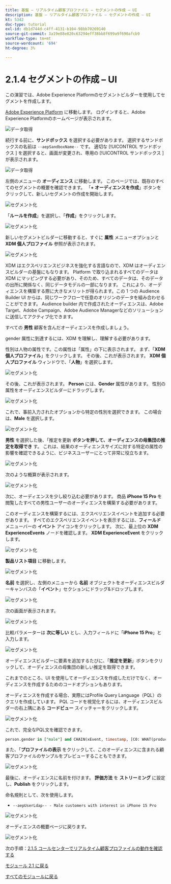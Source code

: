 ```yaml
---
title: 基盤 – リアルタイム顧客プロファイル – セグメントの作成 – UI
description: 基盤 – リアルタイム顧客プロファイル – セグメントの作成 – UI
kt: 5342
doc-type: tutorial
exl-id: db1d744d-c4ff-4131-b104-98bb70269140
source-git-commit: 3a19e88e820c63294eff38bb8f699a9f690afcb9
workflow-type: tm+mt
source-wordcount: '694'
ht-degree: 3%

---
```


# 2.1.4 セグメントの作成 – UI

この演習では、Adobe Experience Platformのセグメントビルダーを使用してセグメントを作成します。

[Adobe Experience Platform](https://experience.adobe.com/platform) に移動します。 ログインすると、Adobe Experience Platformのホームページが表示されます。

![データ取得](./../../../modules/datacollection/module1.2/images/home.png)

続行する前に、**サンドボックス** を選択する必要があります。 選択するサンドボックスの名前は ``--aepSandboxName--`` です。 適切な [!UICONTROL  サンドボックス ] を選択すると、画面が変更され、専用の [!UICONTROL  サンドボックス ] が表示されます。

![データ取得](./../../../modules/datacollection/module1.2/images/sb1.png)

左側のメニューの **オーディエンス** に移動します。 このページでは、既存のすべてのセグメントの概要を確認できます。 「**+ オーディエンスを作成**」ボタンをクリックして、新しいセグメントの作成を開始します。

![セグメント化](./images/menuseg.png)

「**ルールを作成**」を選択し、「**作成**」をクリックします。

![セグメント化](./images/menusegbr.png)

新しいセグメントビルダーに移動すると、すぐに **属性** メニューオプションと **XDM 個人プロファイル** 参照が表示されます。

![セグメント化](./images/segmentationui.png)

XDM はエクスペリエンスビジネスを強化する言語なので、XDM はオーディエンスビルダーの基盤にもなります。 Platform で取り込まれるすべてのデータは XDM にマッピングする必要があり、そのため、すべてのデータは、そのデータの出所に関係なく、同じデータモデルの一部になります。 これにより、オーディエンスを構築する際に大きなメリットが得られます。この 1 つの Audience Builder UI からは、同じワークフローで任意のオリジンのデータを組み合わせることができます。 Audience builder 内で作成されたオーディエンスは、Adobe Target、Adobe Campaign、Adobe Audience Managerなどのソリューションに送信してアクティブ化できます。

すべての **男性** 顧客を含んだオーディエンスを作成しましょう。

gender 属性に到達するには、XDM を理解し、理解する必要があります。

性別は人物の属性です。この属性は「属性」の下に表示されます。 まず、「**XDM 個人プロファイル**」をクリックします。 その後、これが表示されます。 **XDM 個人プロファイル** ウィンドウで、「**人物**」を選択します。

![セグメント化](./images/person.png)

その後、これが表示されます。 **Person** には、**Gender** 属性があります。 性別の属性をオーディエンスビルダーにドラッグします。

![セグメント化](./images/gender.png)

これで、事前入力されたオプションから特定の性別を選択できます。 この場合は、**Male** を選択します。

![セグメント化](./images/genderselection.png)

**男性** を選択した後、「推定を更新 **ボタンを押して、オーディエンスの母集団の推定を取得でき** す。 これは、結果のオーディエンスサイズに対する特定の属性の影響を確認できるように、ビジネスユーザーにとって非常に役立ちます。

![セグメント化](./images/segmentpreview.png)

次のような概算が表示されます。

![セグメント化](./images/segmentpreviewest.png)

次に、オーディエンスを少し絞り込む必要があります。 商品 **iPhone 15 Pro** を閲覧したすべての男性ユーザーのオーディエンスを構築する必要があります。

このオーディエンスを構築するには、エクスペリエンスイベントを追加する必要があります。 すべてのエクスペリエンスイベントを表示するには、**フィールド** メニューバーの **イベント** アイコンをクリックします。 次に、最上位の **XDM ExperienceEvents** ノードを確認します。 **XDM ExperienceEvent** をクリックします。

![セグメント化](./images/findee.png)

**製品リスト項目** に移動します。

![セグメント化](./images/plitems.png)

**名前** を選択し、左側のメニューから **名前** オブジェクトをオーディエンスビルダーキャンバスの「**イベント**」セクションにドラッグ&amp;ドロップします。

![セグメント化](./images/eeweb.png)

次の画面が表示されます。

![セグメント化](./images/eewebpdtlname.png)

比較パラメーターは **次に等しい** とし、入力フィールドに「**iPhone 15 Pro**」と入力します。

![セグメント化](./images/pv.png)

オーディエンスビルダーに要素を追加するたびに、「**推定を更新**」ボタンをクリックして、オーディエンスの母集団の新しい推定を取得できます。

これまでのところ、UI を使用してオーディエンスを作成しただけでなく、オーディエンスを作成するためのコードオプションもあります。

オーディエンスを作成する場合、実際にはProfile Query Language（PQL）のクエリを作成しています。 PQL コードを視覚化するには、オーディエンスビルダーの右上隅にある **コードビュー** スイッチャーをクリックします。

![セグメント化](./images/codeview.png)

これで、完全なPQL文を確認できます。

```sql
person.gender in ["male"] and CHAIN(xEvent, timestamp, [C0: WHAT(productListItems.exists(name.equals("iPhone 15 Pro", false)))])
```

また、「**プロファイルの表示** をクリックして、このオーディエンスに含まれる顧客プロファイルのサンプルをプレビューすることもできます。

![セグメント化](./images/previewprofilesdtl.png)

最後に、オーディエンスに名前を付けます。
**評価方法** を **ストリーミング** に設定し、**Publish** をクリックします。

命名規則として、次を使用します。

- `--aepUserLdap-- - Male customers with interest in iPhone 15 Pro`

![セグメント化](./images/segmentname.png)

オーディエンスの概要ページに戻ります。

![セグメント化](./images/savedsegment.png)

次の手順：[2.1.5 コールセンターでリアルタイム顧客プロファイルの動作を確認する ](./ex5.md)

[モジュール 2.1 に戻る](./real-time-customer-profile.md)

[すべてのモジュールに戻る](../../../overview.md)
